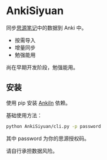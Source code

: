 # AnkiSiyuan

同步[思源笔记](https://github.com/siyuan-note/siyuan)中的数据到 Anki 中。

- 按需导入
- 增量同步
- 勉强能用

尚在早期开发阶段，勉强能用。

## 安装

使用 pip 安装 [AnkiIn](https://github.com/Clouder0/AnkiIn) 依赖。

基础使用方法：

```bash
python AnkiSiyuan/cli.py -p password
```

其中 password 为你的思源授权码。

请自行承担数据风险。
